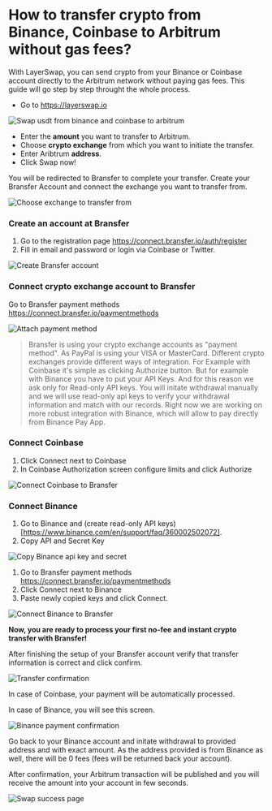 # How to transfer crypto from Binance, Coinbase to Arbitrum without gas fees?

With LayerSwap, you can send crypto from your Binance or Coinbase account directly to the Arbitrum network without paying gas fees.
This guide will go step by step throught the whole process.

* Go to https://layerswap.io

![Swap usdt from binance and coinbase to arbitrum](https://user-images.githubusercontent.com/11096006/136033467-e6e83dcf-a5fe-4867-8b9b-ad978efd655e.png)

* Enter the **amount** you want to transfer to Arbitrum.
* Choose **crypto exchange** from which you want to initiate the transfer.
* Enter Aribtrum **address**.
* Click Swap now!

You will be redirected to Bransfer to complete your transfer. Create your Bransfer Account and connect the exchange you want to transfer from.

![Choose exchange to transfer from](https://user-images.githubusercontent.com/11096006/136033823-aa3ce5cf-1800-41fa-a9b7-316ea4ea318e.png)


### Create an account at Bransfer

1. Go to the registration page https://connect.bransfer.io/auth/register
1. Fill in email and password or login via Coinbase or Twitter.

![Create Bransfer account](https://user-images.githubusercontent.com/11096006/136033969-1678e985-76e3-4e0d-b319-12ac7aed0d85.png)

### Connect crypto exchange account to Bransfer

Go to Bransfer payment methods https://connect.bransfer.io/paymentmethods

![Attach payment method](https://user-images.githubusercontent.com/11096006/136034115-467e1d0a-d364-4ca3-858c-0662272e14aa.png)


> Bransfer is using your crypto exchange accounts as "payment method". As PayPal is using your VISA or MasterCard.
> Different crypto exchanges provide different ways of integration. For Example with Coinbase it's simple as clicking Authorize button.
> But for example with Binance you have to put your API Keys. And for this reason we ask only for Read-only API keys.
> You will initate withdrawal manually and we will use read-only api keys to verify your withdrawal information and match with our records. 
> Right now we are working on more robust integration with Binance, which will allow to pay directly from Binance Pay App.

### Connect Coinbase

1. Click Connect next to Coinbase
1. In Coinbase Authorization screen configure limits and click Authorize

![Connect Coinbase to Bransfer](https://user-images.githubusercontent.com/11096006/136034442-65e2f96c-376a-4fca-9ae9-b705a399dcd0.png)

### Connect Binance

1. Go to Binance and (create read-only API keys)[https://www.binance.com/en/support/faq/360002502072]. 
1. Copy API and Secret Key

![Copy Binance api key and secret](https://user-images.githubusercontent.com/11096006/136034366-4123948b-9f8a-446f-947e-b441930ffbdc.png)

1. Go to Bransfer payment methods https://connect.bransfer.io/paymentmethods
1. Click Connect next to Binance
1. Paste newly copied keys and click Connect.

![Connect Binance to Bransfer](https://user-images.githubusercontent.com/11096006/136034263-91634bad-729e-480d-bd78-bece25c429f5.png)

**Now, you are ready to process your first no-fee and instant crypto transfer with Bransfer!**

After finishing the setup of your Bransfer account verify that transfer information is correct and click confirm. 

![Transfer confirmation](https://user-images.githubusercontent.com/11096006/136034570-9b47f2a8-889a-4cf4-abab-da52a5fba307.png)

In case of Coinbase, your payment will be automatically processed.

In case of Binance, you will see this screen.

![Binance payment confirmation](https://user-images.githubusercontent.com/11096006/136034694-c27b0108-a24b-4861-b9a9-60d6cf7e4ad7.png)

Go back to your Binance account and initate withdrawal to provided address and with exact amount. As the address provided is from Binance as well, there will be 0 fees (fees will be returned back your account).

After confirmation, your Arbitrum transaction will be published and you will receive the amount into your account in few seconds.

![Swap success page](https://user-images.githubusercontent.com/11096006/136034802-6978f4a5-9718-4d6a-a057-6ea88efba3c4.png)

